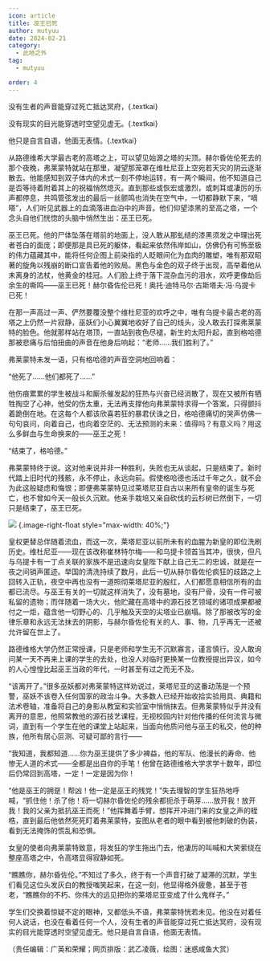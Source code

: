 ```yaml
---
icon: article
title: 巫王已死
author: mutyuu
date: 2024-02-21
category:
  - 此地之外
tag:
  - mutyuu

order: 4
---
```


没有生者的声音能穿过死亡抵达冥府，{.textkai}

没有现实的目光能穿透时空望见虚无。{.textkai}

他只是自言自语，他面无表情。{.textkai}

<!-- more -->

从路德维希大学最古老的高塔之上，可以望见始源之塔的尖顶。赫尔昏佐伦死去的那个夜晚，弗莱蒙特就站在那里，凝望那笼罩在维杜尼亚上空宛若天灾的阴云逐渐散去。他能感知到双子体内的术式一刻不停地运转，有一两个瞬间，他不知道自己是否等待着附着其上的祝福悄然熄灭。直到那些或恢宏或激烈，或刺耳或凄厉的乐声都停息，共鸣管弦发出的最后一丝颤鸣也消失在空气中，一切都静默下来，“嘀嗒”，人们听见武器上的血滴落进血泊中的声音。他们仰望漆黑的至高之塔，一个念头自他们恍惚的头脑中悄然生出：巫王已死。

巫王已死。他的尸体坠落在塔前的地面上，没人敢从那虬结的漆黑须发之中理出死者苍白的面庞；即便那是具已死的躯体，看起来依然伟岸如山，仿佛仍有可怖至极的伟力蕴藏其中，能将任何企图上前染指的人眨眼间化为血肉的雕塑，唯有那双昭著的旋角以残崩的断口宣告着他的败局。黑色与金色的双子终于出现，高举着他从未离身的法杖，他黄金的桂冠。人们脸上终于落下混杂血污的泪水，欢呼更像劫后余生的嘶鸣——巫王已死！赫尔昏佐伦已死！奥托·迪特马尔·古斯塔夫·冯·乌提卡已死！

在那一声高过一声、俨然要覆没整个维杜尼亚的欢呼之中，唯有乌提卡最古老的高塔之上仍然一片寂静，巫妖们小心翼翼地收好了自己的线头，没人敢去打探弗莱蒙特的脸色。他就那样站在塔顶，一直站到夜色尽褪，新生的太阳升起，直到格哈德那被悲痛与后怕扭曲的声音在他身后响起：“老师……我们胜利了。”

弗莱蒙特未发一语，只有格哈德的声音空洞地回响着：

“他死了……他们都死了……”

他伤痕累累的学生被战斗和厮杀催发起的狂热与兴奋已经消散了，现在又被所有牺牲掏空了心神，他受的伤太重，无法再支撑他向弗莱蒙特求得一个答案，只得颤抖着跪倒在地。在这每个人都该欣喜若狂的暴君伏诛之日，格哈德痛切的哭声仿佛一句句哀问，向着自己，也向着空茫的、无法预测的未来：值得吗？有意义吗？用这么多鲜血与生命换来的——巫王之死！

“结束了，格哈德。”

弗莱蒙特终于说。这对他来说并非一种胜利，失败也无从谈起，只是结束了。新时代踏上旧时代的残骸，永不停止，永远向前。假使格哈德也活过千年之久，就不会为此这般疑虑和悔恨；即便弗莱蒙特见过莱塔尼亚自古以来所有皇帝的诞生与死亡，也不曾如今天一般长久沉默。他亲手栽培又亲自砍伐的云杉树已然倒下，一切只是结束了，巫王已死。

![](./res/illustration/文章配图（迷惑咸鱼大赏）.webp) {.image-right-float style="max-width: 40%;"}

皇权更替总伴随着流血，而这一次，莱塔尼亚以前所未有的血腥为新皇的即位洗刷历史。维杜尼亚——现在该改称崔林特尔梅——和乌提卡领首当其冲，很快，但凡与乌提卡有一丁点关联的家族不是迅速向女皇陛下献上自己无二的忠诚，就是在一夜之间销声匿迹。举国的清洗持续了数月，此后一切从赫尔昏佐伦疯狂的歧路之上回转入正轨，夜空中再也没有一道照彻莱塔尼亚的殷红，人们都愿意相信所有的血都已流尽。与巫王有关的一切就这样消失了，没有墓地，没有尸骨，没有一件可被私留的遗物；而伴随着一场大火，他贮藏在高塔中的源石技艺领域的诸项成果都被付之一炬，蕴含他一切野心的、几乎触及天空的尖塔业已崩塌。除了那被改写的金律乐章和永远无法抹去的阴影，与赫尔昏佐伦有关的人、事、物，几乎再无一还被允许留在世上了。

路德维格大学仍然正常授课，只是老师和学生无不沉默寡言，谨言慎行。没人敢询问某一天不再来上课的学生的去处，也没人对临时更换某一位教授提出异议，如今的人心惶惶比起巫王当政的年代，一时甚至有过之而无不及。

“该离开了。”很多巫妖都对弗莱蒙特这样劝说过，莱塔尼亚的这番动荡是一个预警，巫妖不该卷入任何国家的政治斗争。大多数人已经开始收拾实验用具、典籍和法术卷轴，准备将自己的身影从教室和实验室中悄悄抹去。但弗莱蒙特似乎并没有离开的意思，他照常教他的源石技艺课程，无视校园内针对他传播的任何流言与微词，直到有一个学生在他的课堂上站起来，当面向他质问他与巫王的私交，他的种族，他所有居心叵测、可疑可鄙的言行——

“我知道，我都知道……你为巫王提供了多少裨益，他的军队、他漫长的寿命、他惨无人道的术式——全都是出自你的手笔！他曾在路德维格大学求学十数年，即位后仍常回到高塔，一定！一定是因为你！

“他是巫王的拥趸！帮凶！他一定是巫王的残党！”失去理智的学生狂热地呼喊，“抓住他！杀了他！将一切赫尔昏佐伦的残余都扼杀于萌芽……放开我！放开我！我的父亲为抵抗巫王而死！”他挥舞着手臂，想挥开冲进门来的女皇之声的桎梏，直到最后他依然死死盯着弗莱蒙特，妄图从老者的眼中看到被他刺破的伪装，看到无法掩饰的慌乱和恐惧。

女皇的使者向弗莱蒙特致意，将发狂的学生拖出门去，他凄厉的叫喊和大笑萦绕在整座高塔之中，令高塔显得寂静如死。

“瞧瞧你，赫尔昏佐伦。”不知过了多久，终于有一个声音打破了凝滞的沉默，学生们看见这位头发灰白的教授嗤笑起来，在这一刻，他显得格外疲惫，甚至于苍老，“瞧瞧你的不朽、你伟大的远见把你的莱塔尼亚变成了什么鬼样子。”

学生们交换着惊疑不定的眼神，又都低头不语，弗莱蒙特恍若未见。他没在对着任何人说话，也没在看着任何一个人，没有生者的声音能穿过死亡抵达冥府，没有现实的目光能穿透时空望见虚无。他只是自言自语，他面无表情。<eod />

（责任编辑：广英和荣耀；网页排版：武乙凌薇，绘图：迷惑咸鱼大赏）

<FakeAds />